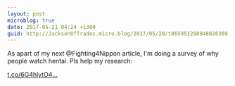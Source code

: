 ```yaml
---
layout: post
microblog: true
date: 2017-05-21 04:24 +1300
guid: http://JacksonOfTrades.micro.blog/2017/05/20/t865951298948026369.html
---
```

As apart of my next @Fighting4Nippon article, I'm doing a survey of why people watch hentai. Pls help my research:

[t.co/6G4hlytO4...](https://t.co/6G4hlytO4m)
